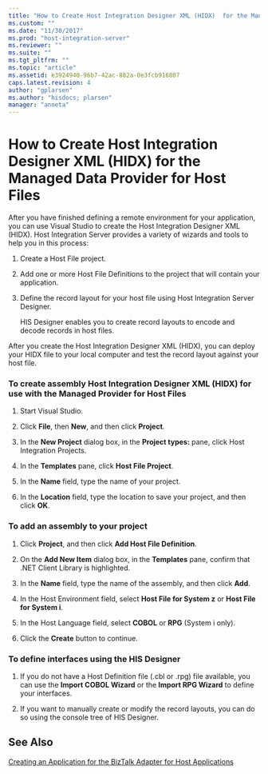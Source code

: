 ```yaml
---
title: "How to Create Host Integration Designer XML (HIDX)  for the Managed Data Provider for Host Files | Microsoft Docs"
ms.custom: ""
ms.date: "11/30/2017"
ms.prod: "host-integration-server"
ms.reviewer: ""
ms.suite: ""
ms.tgt_pltfrm: ""
ms.topic: "article"
ms.assetid: e3924940-96b7-42ac-882a-0e3fcb916807
caps.latest.revision: 4
author: "gplarsen"
ms.author: "hisdocs; plarsen"
manager: "anneta"
---
```

# How to Create Host Integration Designer XML (HIDX)  for the Managed Data Provider for Host Files
After you have finished defining a remote environment for your application, you can use Visual Studio to create the Host Integration Designer XML (HIDX). Host Integration Server provides a variety of wizards and tools to help you in this process:  
  
1.  Create a Host File project.  
  
2.  Add one or more Host File Definitions to the project that will contain your application.  
  
3.  Define the record layout for your host file using Host Integration Server Designer.  
  
     HIS Designer enables you to create record layouts to encode and decode records in host files.  
  
 After you create the Host Integration Designer XML (HIDX), you can deploy your HIDX file to your local computer and test the record layout against your host file.  
  
### To create assembly Host Integration Designer XML (HIDX) for use with the Managed Provider for Host Files  
  
1.  Start Visual Studio.  
  
2.  Click **File**, then **New**, and then click **Project**.  
  
3.  In the **New Project** dialog box, in the **Project types:** pane, click Host Integration Projects.  
  
4.  In the **Templates** pane, click **Host File Project**.  
  
5.  In the **Name** field, type the name of your project.  
  
6.  In the **Location** field, type the location to save your project, and then click **OK**.  
  
### To add an assembly to your project  
  
1.  Click **Project**, and then click **Add Host File Definition**.  
  
2.  On the **Add New Item** dialog box, in the **Templates** pane, confirm that .NET Client Library is highlighted.  
  
3.  In the **Name** field, type the name of the assembly, and then click **Add**.  
  
4.  In the Host Environment field, select **Host File for System z** or **Host File for System i**.  
  
5.  In the Host Language field, select **COBOL** or **RPG** (System i only).  
  
6.  Click the **Create** button to continue.  
  
### To define interfaces using the HIS Designer  
  
1.  If you do not have a Host Definition file (.cbl or .rpg) file available, you can use the **Import COBOL Wizard** or the **Import RPG Wizard** to define your interfaces.  
  
2.  If you want to manually create or modify the record layouts, you can do so using the console tree of HIS Designer.  
  
## See Also  
 [Creating an Application for the BizTalk Adapter for Host Applications](./creating-an-application-for-the-biztalk-adapter-for-host-applications2.md)